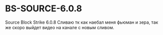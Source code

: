 # BS-SOURCE-6.0.8
Source Block Strike 6.0.8
Сливаю тк как наебал меня фьюман и зера, так же скоро выйдет видео на канале с новым сливом.
